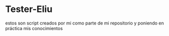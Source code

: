 # Tester-Eliu
estos son script creados por mi como parte de mi repositorio y poniendo en práctica mis conocimientos
